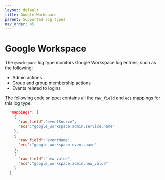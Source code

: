 ```yaml
---
layout: default
title: Google Workspace
parent: Supported log types
nav_order: 45
---
```


# Google Workspace

The `gworkspace` log type monitors Google Workspace log entries, such as the following:

- Admin actions
- Group and group membership actions
- Events related to logins

The following code snippet contains all the `raw_field` and `ecs` mappings for this log type:

```json
  "mappings": [
    {
      "raw_field":"eventSource",
      "ecs":"google_workspace.admin.service.name"
    },
    {
      "raw_field":"eventName",
      "ecs":"google_workspace.event.name"
    },
    {
      "raw_field":"new_value",
      "ecs":"google_workspace.admin.new_value"
    }
  ]
```
